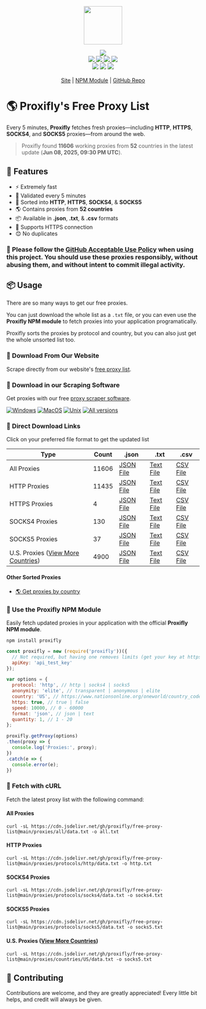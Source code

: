<p align="center">
  <a href="https://proxifly.dev">
    <img src="https://cdn.itwcreativeworks.com/assets/proxifly/images/logo/proxifly-brandmark-black-x.svg" width="100px">
  </a>
</p>

<p align="center">
  <img src="https://img.shields.io/badge/Updated_Every_5_Minutes-passing-success">
  <br>
  <a href="https://cdn.jsdelivr.net/gh/proxifly/free-proxy-list@main/proxies/all/data.txt">
    <img src="https://img.shields.io/badge/all-11606-blue">
  </a>
  <a href="https://cdn.jsdelivr.net/gh/proxifly/free-proxy-list@main/proxies/protocols/http/data.txt">
    <img src="https://img.shields.io/badge/http-11435-blue">
  </a>
  <a href="https://cdn.jsdelivr.net/gh/proxifly/free-proxy-list@main/proxies/protocols/socks4/data.txt">
    <img src="https://img.shields.io/badge/socks4-130-blue">
  </a>
  <a href="https://cdn.jsdelivr.net/gh/proxifly/free-proxy-list@main/proxies/protocols/socks5/data.txt">
    <img src="https://img.shields.io/badge/socks5-37-blue">
  </a>
  <br>
  <!-- <img src="https://img.shields.io/librariesio/release/npm/node-powertools.svg"> -->
  <!-- <img src="https://img.shields.io/bundlephobia/min/node-powertools.svg"> -->
  <!-- <img src="https://img.shields.io/codeclimate/maintainability-percentage/proxifly/free-proxy-list.svg"> -->
  <!-- <img src="https://img.shields.io/npm/dm/node-powertools.svg"> -->
  <!-- <img src="https://img.shields.io/node/v/node-powertools.svg"> -->
  <img src="https://img.shields.io/website/https/proxifly.dev.svg">
  <!-- <img src="https://img.shields.io/github/contributors/proxifly/free-proxy-list.svg"> -->
  <img src="https://img.shields.io/github/last-commit/proxifly/free-proxy-list.svg">
  <img src="https://img.shields.io/github/license/proxifly/free-proxy-list.svg">
  <br>
  <br>
  <a href="https://proxifly.dev">Site</a> | <a href="https://www.npmjs.com/package/proxifly">NPM Module</a> | <a href="https://github.com/proxifly/free-proxy-list">GitHub Repo</a>
</p>

# 🌎 Proxifly's Free Proxy List
Every 5 minutes, **Proxifly** fetches fresh proxies—including **HTTP**, **HTTPS**, **SOCKS4**, and **SOCKS5** proxies—from around the web.

> Proxifly found **11606** working proxies from **52** countries in the latest update (**Jun 08, 2025, 09:30 PM UTC**).

## 🦄 Features
* ⚡ Extremely fast
* 📝 Validated every 5 minutes
* 📓 Sorted into **HTTP**, **HTTPS**, **SOCKS4**, & **SOCKS5**
* 🌎 Contains proxies from **52 countries**
* 📦 Available in **.json**, **.txt**, & **.csv** formats
* 🔐 Supports HTTPS connection
* 😊 No duplicates

### 🛑 Please follow the [GitHub Acceptable Use Policy](https://docs.github.com/en/site-policy/acceptable-use-policies/github-acceptable-use-policies) when using this project. You should use these proxies responsibly, without abusing them, and without intent to commit illegal activity.

## 📦 Usage
There are so many ways to get our free proxies.

You can just download the whole list as a `.txt` file, or you can even use the **Proxifly NPM module** to fetch proxies into your application programatically.

Proxifly sorts the proxies by protocol and country, but you can also just get the whole unsorted list too.


### 👑 Download From Our Website
Scrape directly from our website's [free proxy list](https://proxifly.dev/tools/proxy-list/).


### 💎 Download in our Scraping Software
Get proxies with our free [proxy scraper software](https://proxifly.dev/download).

[![Windows](https://img.shields.io/badge/-Windows_x64-blue.svg?style=for-the-badge&logo=windows)](https://proxifly.dev/download?download=windows)
[![MacOS](https://img.shields.io/badge/-MacOS-lightblue.svg?style=for-the-badge&logo=apple)](https://proxifly.dev/download?download=macos)
[![Unix](https://img.shields.io/badge/-Linux/BSD-red.svg?style=for-the-badge&logo=linux)](https://proxifly.dev/download?download=linux)
[![All versions](https://img.shields.io/badge/-All_Versions-lightgrey.svg?style=for-the-badge)](https://proxifly.dev/download?download=null)


### 🔗 Direct Download Links
Click on your preferred file format to get the updated list

|Type|Count|.json|.txt|.csv|
|----|-----|-----|----|----|
|All Proxies|11606|[JSON File](https://cdn.jsdelivr.net/gh/proxifly/free-proxy-list@main/proxies/all/data.json)|[Text File](https://cdn.jsdelivr.net/gh/proxifly/free-proxy-list@main/proxies/all/data.txt)|[CSV File](https://cdn.jsdelivr.net/gh/proxifly/free-proxy-list@main/proxies/all/data.csv)|
|HTTP Proxies|11435|[JSON File](https://cdn.jsdelivr.net/gh/proxifly/free-proxy-list@main/proxies/protocols/http/data.json)|[Text File](https://cdn.jsdelivr.net/gh/proxifly/free-proxy-list@main/proxies/protocols/http/data.txt)|[CSV File](https://cdn.jsdelivr.net/gh/proxifly/free-proxy-list@main/proxies/protocols/http/data.csv)|
|HTTPS Proxies|4|[JSON File](https://cdn.jsdelivr.net/gh/proxifly/free-proxy-list@main/proxies/protocols/https/data.json)|[Text File](https://cdn.jsdelivr.net/gh/proxifly/free-proxy-list@main/proxies/protocols/https/data.txt)|[CSV File](https://cdn.jsdelivr.net/gh/proxifly/free-proxy-list@main/proxies/protocols/https/data.csv)|
|SOCKS4 Proxies|130|[JSON File](https://cdn.jsdelivr.net/gh/proxifly/free-proxy-list@main/proxies/protocols/socks4/data.json)|[Text File](https://cdn.jsdelivr.net/gh/proxifly/free-proxy-list@main/proxies/protocols/socks4/data.txt)|[CSV File](https://cdn.jsdelivr.net/gh/proxifly/free-proxy-list@main/proxies/protocols/socks4/data.csv)|
|SOCKS5 Proxies|37|[JSON File](https://cdn.jsdelivr.net/gh/proxifly/free-proxy-list@main/proxies/protocols/socks5/data.json)|[Text File](https://cdn.jsdelivr.net/gh/proxifly/free-proxy-list@main/proxies/protocols/socks5/data.txt)|[CSV File](https://cdn.jsdelivr.net/gh/proxifly/free-proxy-list@main/proxies/protocols/socks5/data.csv)|
|U.S. Proxies ([View More Countries](https://github.com/proxifly/free-proxy-list/tree/main/proxies/countries))|4900|[JSON File](https://cdn.jsdelivr.net/gh/proxifly/free-proxy-list@main/proxies/countries/US/data.json)|[Text File](https://cdn.jsdelivr.net/gh/proxifly/free-proxy-list@main/proxies/countries/US/data.txt)|[CSV File](https://cdn.jsdelivr.net/gh/proxifly/free-proxy-list@main/proxies/countries/US/data.csv)|


#### Other Sorted Proxies
* [🌎 Get proxies by country](https://github.com/proxifly/free-proxy-list/tree/main/proxies/countries)

### 🙌 Use the Proxifly NPM Module
Easily fetch updated proxies in your application with the official **Proxifly NPM module**.

```shell
npm install proxifly
```

```js
const proxifly = new (require('proxifly'))({
  // Not required, but having one removes limits (get your key at https://proxifly.dev).
  apiKey: 'api_test_key'
});
```

```js
var options = {
  protocol: 'http', // http | socks4 | socks5
  anonymity: 'elite', // transparent | anonymous | elite
  country: 'US', // https://www.nationsonline.org/oneworld/country_code_list.htm
  https: true, // true | false
  speed: 10000, // 0 - 60000
  format: 'json', // json | text
  quantity: 1, // 1 - 20
};

proxifly.getProxy(options)
.then(proxy => {
  console.log('Proxies:', proxy);
})
.catch(e => {
  console.error(e);
})
```


### 🔑 Fetch with cURL
Fetch the latest proxy list with the following command:


#### All Proxies
```shell
curl -sL https://cdn.jsdelivr.net/gh/proxifly/free-proxy-list@main/proxies/all/data.txt -o all.txt
```


#### HTTP Proxies
```shell
curl -sL https://cdn.jsdelivr.net/gh/proxifly/free-proxy-list@main/proxies/protocols/http/data.txt -o http.txt
```


#### SOCKS4 Proxies
```shell
curl -sL https://cdn.jsdelivr.net/gh/proxifly/free-proxy-list@main/proxies/protocols/socks4/data.txt -o socks4.txt
```


#### SOCKS5 Proxies
```shell
curl -sL https://cdn.jsdelivr.net/gh/proxifly/free-proxy-list@main/proxies/protocols/socks5/data.txt -o socks5.txt
```

#### U.S. Proxies ([View More Countries](https://github.com/proxifly/free-proxy-list/tree/main/proxies/countries))
```shell
curl -sL https://cdn.jsdelivr.net/gh/proxifly/free-proxy-list@main/proxies/countries/US/data.txt -o socks5.txt
```

## 🧸 Contributing
Contributions are welcome, and they are greatly appreciated! Every
little bit helps, and credit will always be given.
